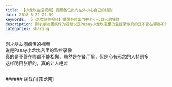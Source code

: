 ```yaml
---
title: 【小龙坎监控视频】提醒各位出门在外小心自己的钱财
date: 2018-8-22 21:59
keywords: 【小龙坎监控视频】提醒各位出门在外小心自己的钱财
description: 刚才朋友圈疯传的视频说是Pasay小龙坎店里的监控录像真的是不管在哪都不能松懈，虽然是在餐厅里，但是心有邪念的人特别多这样明目张胆的，真的让人唾弃$('flv_EGv').innerHTML=(mobileplayer() ? "<iframe height='375' width='500' src='http://www.youtube.com/embed/TI72uevxUiI' frameborder=0 allowfullscreen></iframe>" : AC_FL_RunContent('width', '500', 'height', '375', 'allowNetworking', 'internal', 'allowScriptAccess', 'never', 'src', 'http://www.youtube.com/v/TI72uevxUiI&hl=zh_CN&fs=1', 'quality', 'high', 'bgcolor', '#ffffff', 'wmode', 'transparent', 'allowfullscreen', 'true'));
categories: sharing
---
```

<td class="t_f" id="postmessage_1677058">

刚才朋友圈疯传的视频<br/>
说是Pasay小龙坎店里的监控录像<br/>
真的是不管在哪都不能松懈，虽然是在餐厅里，但是心有邪念的人特别多<br/>
这样明目张胆的，真的让人唾弃<br/>
<span id="flv_EGv"></span><script reload="1" type="cb08650786a5757498e4fc79-text/javascript">$('flv_EGv').innerHTML=(mobileplayer() ? "<iframe height='375' width='500' src='http://www.youtube.com/embed/TI72uevxUiI' frameborder=0 allowfullscreen></iframe>" : AC_FL_RunContent('width', '500', 'height', '375', 'allowNetworking', 'internal', 'allowScriptAccess', 'never', 'src', 'http://www.youtube.com/v/TI72uevxUiI&hl=zh_CN&fs=1', 'quality', 'high', 'bgcolor', '#ffffff', 'wmode', 'transparent', 'allowfullscreen', 'true'));</script><br/>
</td>
###### 转载自[菲龙网]